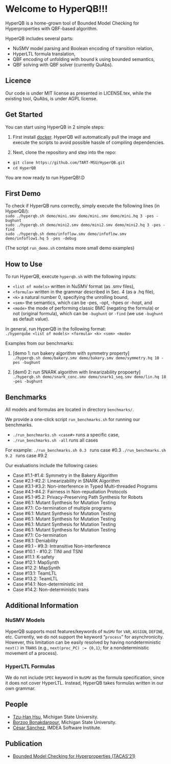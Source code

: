 # Welcome to HyperQB!!!
HyperQB is a home-grown tool of Bounded Model Checking for Hyperproperties with QBF-based algorithm.

HyperQB includes several parts:
- NuSMV model parsing and Boolean encoding of transition relation,
- HyperLTL formula translation,
- QBF encoding of unfolding with bound k using bounded semantics,
- QBF solving with QBF solver (currently QuAbs).  

## Licence
Our code is under MIT license as presented in LICENSE.tex,
while the existing tool, QuAbs, is under AGPL license.  

## Get Started
You can start using HyperQB in 2 simple steps:
1. First install [docker](https://docs.docker.com/get-docker/). 
HyperQB will automatically pull the image and execute the scripts to avoid possible hassle of compiling dependencies.

2. Next, clone the repository and step into the repo:
- ```git clone https://github.com/TART-MSU/HyperQB.git```
- ```cd HyperQB```

You are now ready to run HyperQB!:D

## First Demo
To check if HyperQB runs correctly, simply execute the following lines (in HyperQB/): <br/>
```sudo ./hyperqb.sh demo/mini.smv demo/mini.smv demo/mini.hq 3 -pes -bughunt```<br/>
```sudo ./hyperqb.sh demo/mini2.smv demo/mini2.smv demo/mini2.hq 3 -pes -find```<br/>
```sudo ./hyperqb.sh demo/infoflow.smv demo/infoflow.smv demo/infoflow1.hq 5 -pes -debug```<br/>

(The script ```run_demo.sh``` contains more small demo examples)


## How to Use
To run HyperQB, execute ```hyperqb.sh``` with the following inputs:
- `<list of models>` written in NuSMV format (as .smv files),
- `<formula>` written in the grammar described in Sec. 4 (as a .hq file),
- `<k>` a natural number 0, specifying the unrolling bound,
- `<sem>` the semantics, which can be -pes, -opt, -hpes or -hopt, and
- `<mode>` the mode of performing classic BMC (negating the formula) or not (original formula), which can be `-bughunt` or `-find` (we use `-bughunt` as default value).  
    
In general, run HyperQB in the following format:<br/>
```./hyperqube <list of models> <formula> <k> <sem> <mode>```

Examples from our benchmarks:
1. [demo 1: run bakery algorithm with symmetry property]<br/>
```./hyperqb.sh demo/bakery.smv demo/bakery.smv demo/symmetry.hq 10 -pes -bughunt```

2. [dem0 2: run SNARK algorithm with linearizability propoerty]<br/>
```./hyperqb.sh demo/snark_conc.smv demo/snark1_seq.smv demo/lin.hq 18 -pes -bughunt```    


## Benchmarks
All models and formulas are located in directory `benchmarks/`.

We provide a one-click script ```run_benchmarks.sh``` for running our benchmarks.
- ```./run_benchmarks.sh <case#>``` runs a specific case,
- ```./run_benchmarks.sh -all``` runs all cases

For example: 
```./run_benchmarks.sh 0.3 ``` runs case #0.3 
```./run_benchmarks.sh 9.2 ``` runs case #9.2 

Our evaluations include the following cases:<br/>
- Case #1.1-#1.4: Symmetry in the Bakery Algorithm<br/>
- Case #2.1-#2.2: Linearizability in SNARK Algorithm<br/>
- Case #3.1-#3.2: Non-interference in Typed Multi-threaded Programs<br/>
- Case #4.1-#4.2: Fairness in Non-repudiation Protocols<br/>
- Case #5.1-#5.2: Privacy-Preserving Path Synthesis for Robots<br/>
- Case #6.1: Mutant Synthesis for Mutation Testing<br/>
- Case #7.1: Co-termination of multiple programs<br/>
- Case #6.1: Mutant Synthesis for Mutation Testing<br/>
- Case #6.1: Mutant Synthesis for Mutation Testing<br/>
- Case #6.1: Mutant Synthesis for Mutation Testing<br/>
- Case #6.1: Mutant Synthesis for Mutation Testing<br/>
- Case #7.1: Co-termination<br/>
- Case #8.1: Deniability<br/>
- Case #9.1 - #9.3: Intransitive Non-interference<br/>
- Case #10.1 - #10.2: TINI and TSNI
- Case #11.1: K-safety
- Case #12.1: MapSynth
- Case #12.2: MapSynth
- Case #13.1: TeamLTL
- Case #13.2: TeamLTL
- Case #14.1: Non-deterministic init
- Case #14.2: Non-deterministic trans

## Additional Information 

### NuSMV Models 
HyperQB supports most features/keywords of `NuSMV` for `VAR`, `ASSIGN`, `DEFINE`, etc. Currently, we do not support the keyword “`process`” for asynchronicity. However, this limitation can be easily resolved by having nondeterministic `next()` in `TRANS` (e.g., `next(proc_PC) := {0,1}`; for a nondeterministic movement of a process).

### HyperLTL Formulas 
We do not include `SPEC` keyword in `NuSMV` as the formula specification, since it does not cover HyperLTL. Instead, HyperQB takes formulas written in our own grammar. 

## People
- [Tzu-Han Hsu](https://tzuhancs.github.io/), Michigan State University.
- [Borzoo Bonakdarpour](http://www.cse.msu.edu/~borzoo/), Michigan State University.
- [César Sánchez](https://software.imdea.org/~cesar/), IMDEA Software Institute.

## Publication
- [Bounded Model Checking for Hyperproperties (TACAS'21)](https://link.springer.com/content/pdf/10.1007/978-3-030-72016-2_6.pdf)


